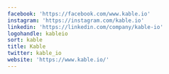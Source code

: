 ```yaml
---
facebook: 'https://facebook.com/www.kable.io'
instagram: 'https://instagram.com/kable.io'
linkedin: 'https://linkedin.com/company/kable-io'
logohandle: kableio
sort: kable
title: Kable
twitter: kable_io
website: 'https://www.kable.io/'
---
```

